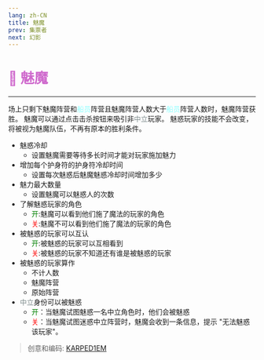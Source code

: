 ```yaml
---
lang: zh-CN
title: 魅魔
prev: 集票者
next: 幻影
---
```


# <font color="#cf6acd">🦹 <b>魅魔</b></font> <Badge text="Chaos" type="tip" vertical="middle"/>

***

场上只剩下魅魔阵营和<font color=#8cffff>船员</font>阵营且魅魔阵营人数大于<font color=#8cffff>船员</font>阵营人数时，魅魔阵营获胜。 魅魔可以通过点击击杀按钮来吸引非<font color=#7f8c8d>中立</font>玩家。 魅惑玩家的技能不会改变，将被视为魅魔队伍，不再有原本的胜利条件。

- 魅惑冷却
  - 设置魅魔需要等待多长时间才能对玩家施加魅力
- 增加每个护身符的护身符冷却时间
  - 设置每次魅惑后魅魔魅惑冷却时间增加多少
- 魅力最大数量
  - 设置魅魔可以魅惑人的次数
- 了解魅惑玩家的角色
  - <font color=green>开</font>:魅魔可以看到他们施了魔法的玩家的角色
  - <font color=red>关</font>:魅魔不可以看到他们施了魔法的玩家的角色
- 被魅惑的玩家可以互认
  - <font color=green>开</font>:被魅惑的玩家可以互相看到
  - <font color=red>关</font>:被魅惑的玩家不知道还有谁是被魅惑的玩家
- 被魅惑的玩家算作
  - 不计人数
  - 魅魔阵营
  - 原始阵营
- <font color=#7f8c8d>中立</font>身份可以被魅惑
  - <font color=green>开</font>：当魅魔试图魅惑一名中立角色时，他们会被魅惑
  - <font color=red>关</font>：当魅魔试图迷惑中立阵营时，魅魔会收到一条信息，提示 "无法魅惑该玩家"。

> 创意和编码: [KARPED1EM](https://github.com/KARPED1EM)
